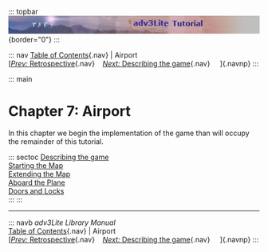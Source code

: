 ::: topbar
![](topbar.jpg){border="0"}
:::

::: nav
[Table of Contents](toc.htm){.nav} \| Airport\
[[*Prev:* Retrospective](retro.htm){.nav}    [*Next:* Describing the
game](describing.htm){.nav}     ]{.navnp}
:::

::: main
# Chapter 7: Airport

In this chapter we begin the implementation of the game than will occupy
the remainder of this tutorial.

::: sectoc
[Describing the game](describing.htm)\
[Starting the Map](airmap1.htm)\
[Extending the Map](airmap2.htm)\
[Aboard the Plane](airmap3.htm)\
[Doors and Locks](doors.htm)\
:::
:::

------------------------------------------------------------------------

::: navb
*adv3Lite Library Manual*\
[Table of Contents](toc.htm){.nav} \| Airport\
[[*Prev:* Retrospective](retro.htm){.nav}    [*Next:* Describing the
game](describing.htm){.nav}     ]{.navnp}
:::
